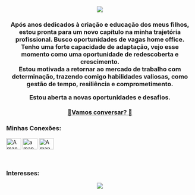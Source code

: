 <h1 align="center">
  <h1 align="center">
    <img src="https://readme-typing-svg.herokuapp.com/?font=Righteous&size=35&center=true&vCenter=true&width=500&height=70&duration=4000&lines=Olá+meu+nome+é+Amanda!;" />
</h1>
<h3 align="center">Após anos dedicados à criação e educação dos meus filhos, estou pronta para um novo capítulo na minha trajetória profissional. 
Busco oportunidades de vagas home office. </br>
Tenho uma forte capacidade de adaptação, vejo esse momento como uma oportunidade de redescoberta e crescimento. </br>
Estou motivada a retornar ao mercado de trabalho com determinação, trazendo comigo habilidades valiosas, como gestão de tempo, resiliência e comprometimento.

Estou aberta a novas oportunidades e desafios. </br></br>
[💬Vamos conversar? 🚀](https://wa.me/5534988413428?text=Vim+do+portif%C3%B3lio) </h3>

<h3 align="left">Minhas Conexões:</h3>
<p align="left">
<a href="https://linkedin.com/in/amanda breidenbach" target="blank"><img align="center" src="https://raw.githubusercontent.com/rahuldkjain/github-profile-readme-generator/master/src/images/icons/Social/linked-in-alt.svg" alt="Amandabrei" height="30" width="40" /></a>
<a href="https://instagram.com/amanda.breidenbach.1" target="blank"><img align="center" src="https://raw.githubusercontent.com/rahuldkjain/github-profile-readme-generator/master/src/images/icons/Social/instagram.svg" alt="amanda.breidenbach.1" height="30" width="40" /></a>
<a href="https://github.com/Amandabrei" target="blank"><img align="center" src="https://raw.githubusercontent.com/rahuldkjain/github-profile-readme-generator/master/src/images/icons/Social/github.svg" alt="Amandabrei" height="30" width="40" /></a>
</p>
</br>
<h3 align="left">Interesses:</h3>
<p align="left">
 <div align="center">
    <img src="https://skillicons.dev/icons?i=react,vite,html,css,javascript,vscode,git,cs,java,mysql,php,photoshop,ai,wordpress" /><br>
</div>
</p>

<!---
Amandabrei/Amandabrei is a ✨ special ✨ repository because its `README.md` (this file) appears on your GitHub profile.
You can click the Preview link to take a look at your changes.
--->

